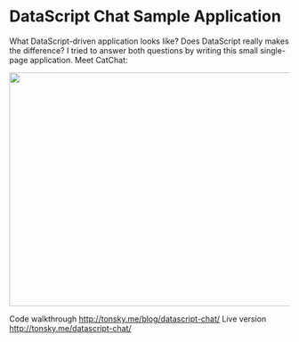 # DataScript Chat Sample Application

What DataScript-driven application looks like? Does DataScript really makes the difference? I tried to answer both questions by writing this small single-page application. Meet CatChat:

<img src="http://tonsky.me/blog/datascript-chat/datascript_chat.png" style="width: 620px; height: 420px;" />

Code walkthrough http://tonsky.me/blog/datascript-chat/
Live version http://tonsky.me/datascript-chat/
